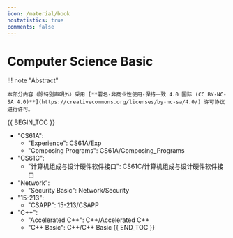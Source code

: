 ```yaml
---
icon: /material/book
nostatistics: true
comments: false
---
```


# Computer Science Basic

!!! note "Abstract"

    本部分内容（除特别声明外）采用 [**署名-非商业性使用-保持一致 4.0 国际 (CC BY-NC-SA 4.0)**](https://creativecommons.org/licenses/by-nc-sa/4.0/) 许可协议进行许可。

{{ BEGIN_TOC }}
- "CS61A":
    - "Experience": CS61A/Exp
    - "Composing Programs": CS61A/Composing_Programs
- "CS61C":
    - "计算机组成与设计硬件软件接口": CS61C/计算机组成与设计硬件软件接口
- "Network":
    - "Security Basic": Network/Security
- "15-213":
    - "CSAPP": 15-213/CSAPP
- "C++":
    - "Accelerated C++": C++/Accelerated C++
    - "C++ Basic": C++/C++ Basic
{{ END_TOC }}
